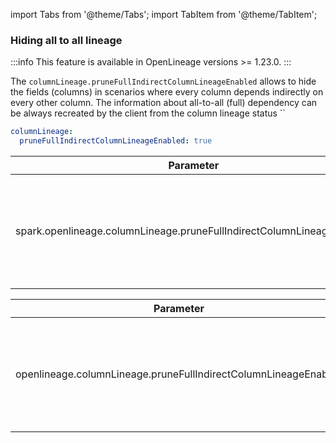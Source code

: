 import Tabs from '@theme/Tabs';
import TabItem from '@theme/TabItem';

### Hiding all to all lineage

:::info
This feature is available in OpenLineage versions >= 1.23.0.
:::

The `columnLineage.pruneFullIndirectColumnLineageEnabled` allows to hide the fields (columns) in scenarios where every
column
depends indirectly on every other column. The information about all-to-all (full) dependency can be always recreated
by the client from the column lineage status ``

<Tabs groupId="integrations">
<TabItem value="yaml" label="Yaml Config">

```yaml
columnLineage:
  pruneFullIndirectColumnLineageEnabled: true
```

</TabItem>
<TabItem value="spark" label="Spark Config">

| Parameter                                                             | Definition                                                                                                                                                                                                            | Example |
|-----------------------------------------------------------------------|-----------------------------------------------------------------------------------------------------------------------------------------------------------------------------------------------------------------------|---------|
| spark.openlineage.columnLineage.pruneFullIndirectColumnLineageEnabled | Determines if the list of fields should be included for fully connected columns with indirect relationship type. The fields can be recreated by the clients because the `fully_connected_indirect` status is present. | true    |

</TabItem>
<TabItem value="flink" label="Flink Config">

| Parameter                                                       | Definition                                                                                                                                                                                                            | Example |
|-----------------------------------------------------------------|-----------------------------------------------------------------------------------------------------------------------------------------------------------------------------------------------------------------------|---------|
| openlineage.columnLineage.pruneFullIndirectColumnLineageEnabled | Determines if the list of fields should be included for fully connected columns with indirect relationship type. The fields can be recreated by the clients because the `fully_connected_indirect` status is present. | true    |

</TabItem>
</Tabs>
